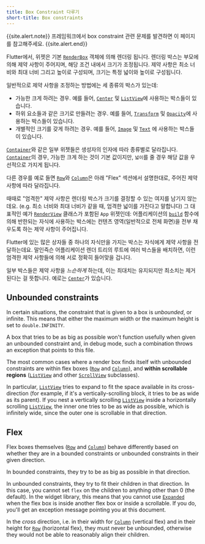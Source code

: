 ```yaml
---
title: Box Constraint 다루기
short-title: Box constraints
---
```


{{site.alert.note}}
  프레임워크에서 box constraint 관련 문제를 발견하면 이 페이지를 참고해주세요.
{{site.alert.end}}

Flutter에서, 위젯은 기본 [`RenderBox`]({{site.api}}/flutter/rendering/RenderBox-class.html) 객체에 의해 렌더링 됩니다.
렌더링 박스는 부모에 의해 제약 사항이 주어지며, 해당 조건 내에서 크기가 조정됩니다.
제약 사항은 최소 너비와 최대 너비 그리고 높이로 구성되며, 크기는 특정 넓이와 높이로 구성됩니다.

일반적으로 제약 사항을 조정하는 방법에는 세 종류의 박스가 있는데:

- 가능한 크게 하려는 경우.
  예를 들어, [`Center`]({{site.api}}/flutter/widgets/Center-class.html) 및
  [`ListView`]({{site.api}}/flutter/widgets/ListView-class.html)에 사용하는 박스들이 있습니다.
- 하위 요소들과 같은 크기로 만들려는 경우.
  예를 들어, [`Transform`]({{site.api}}/flutter/widgets/Transform-class.html) 및
  [`Opacity`]({{site.api}}/flutter/widgets/Opacity-class.html)에 사용하는 박스들이 있습니다.
- 개별적인 크기를 갖게 하려는 경우.
  예를 들어, [`Image`]({{site.api}}/flutter/dart-ui/Image-class.html) 및
  [`Text`]({{site.api}}/flutter/widgets/Text-class.html) 에 사용하는 박스들이 있습니다.

[`Container`]({{site.api}}/flutter/widgets/Container-class.html)와 같은 일부 위젯들은 생성자의 인자에 따라 종류별로 달라집니다.
[`Container`]({{site.api}}/flutter/widgets/Container-class.html)의 경우,
가능한 크게 하는 것이 기본 값이지만, `넓이`를 줄 경우 해당 값을 우선적으로 가지게 됩니다.

다른 경우를 예로 들면 [`Row`]({{site.api}}/flutter/widgets/Row-class.html)와
[`Column`]({{site.api}}/flutter/widgets/Column-class.html)은
아래 "Flex" 섹션에서 설명한대로, 주어진 제약 사항에 따라 달라집니다.

때때로 "엄격한" 제약 사항은 렌더링 박스가 크기를 결정할 수 있는 여지를 남기지 않는데요.
(e.g. 최소 너비와 최대 너비가 같을 때, 엄격한 넓이를 가진다고 말합니다)
그 대표적인 예가 [`RenderView`]({{site.api}}/flutter/rendering/RenderView-class.html) 클래스가 포함된 `App` 위젯인데:
어플리케이션의 [`build`]({{site.api}}/flutter/widgets/State/build.html) 함수에 의해
반한되는 자식에 사용하는 박스에는 컨텐츠 영역(일반적으로 전체 화면)을 전부 채우도록 하는 제약 사항이 주어집니다.

Flutter에 있는 많은 상자들 중 하나의 자식만을 가지는 박스는 자식에게 제약 사항을 전달하는데요.
말인즉슨 어플리케이션 렌더 트리의 루트에 여러 박스들을 배치하면, 이런 엄격한 제약 사항들에 의해 서로 정확히 들어맞을 겁니다.

일부 박스들은 제약 사항을 _느슨하게_ 하는데, 이는 최대치는 유지되지만 최소치는 제거된다는 걸 뜻합니다.
예로는 [`Center`]({{site.api}}/flutter/widgets/Center-class.html)가 있습니다.

Unbounded constraints
---------------------

In certain situations, the constraint that is given to a box is
_unbounded_, or infinite. This means that either the maximum width or
the maximum height is set to `double.INFINITY`.

A box that tries to be as big as possible won't function usefully when
given an unbounded constraint and, in debug mode, such a combination
throws an exception that points to this file.

The most common cases where a render box finds itself with unbounded
constraints are within flex boxes
([`Row`]({{site.api}}/flutter/widgets/Row-class.html)
and [`Column`]({{site.api}}/flutter/widgets/Column-class.html)),
and **within scrollable regions**
([`ListView`]({{site.api}}/flutter/widgets/ListView-class.html)
and other [`ScrollView`]({{site.api}}/flutter/widgets/ScrollView-class.html) subclasses).

In particular, [`ListView`]({{site.api}}/flutter/widgets/ListView-class.html)
tries to expand to fit the space available
in its cross-direction (for example, if it's a vertically-scrolling block,
it tries to be as wide as its parent). If you nest a vertically
scrolling [`ListView`]({{site.api}}/flutter/widgets/ListView-class.html)
inside a horizontally scrolling [`ListView`]({{site.api}}/flutter/widgets/ListView-class.html),
the inner one tries to be as wide as possible, which is infinitely
wide, since the outer one is scrollable in that direction.

Flex
----

Flex boxes themselves
([`Row`]({{site.api}}/flutter/widgets/Row-class.html)
and [`Column`]({{site.api}}/flutter/widgets/Column-class.html))
behave differently based on
whether they are in a bounded constraints or unbounded constraints in
their given direction.

In bounded constraints, they try to be as big as possible in that
direction.

In unbounded constraints, they try to fit their children in that
direction. In this case, you cannot set `flex` on the children to
anything other than 0 (the default). In the widget library, this
means that you cannot use [`Expanded`]({{site.api}}/flutter/widgets/Expanded-class.html)
when the flex box is inside
another flex box or inside a scrollable. If you do, you'll get an
exception message pointing you at this document.

In the _cross_ direction, i.e. in their width for
[`Column`]({{site.api}}/flutter/widgets/Column-class.html)
(vertical flex) and in their height for
[`Row`]({{site.api}}/flutter/widgets/Row-class.html)
(horizontal flex), they must never be unbounded,
otherwise they would not be able to reasonably align their children.

